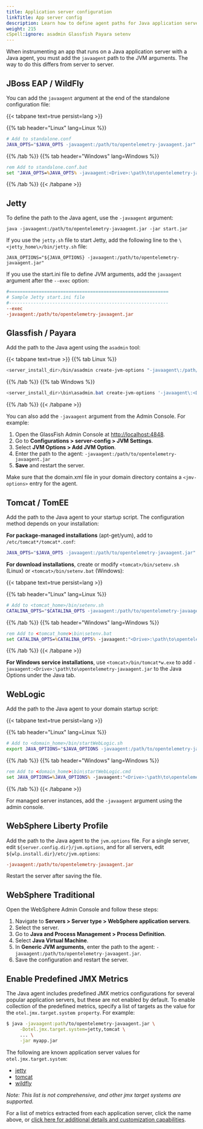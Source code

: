 ```yaml
---
title: Application server configuration
linkTitle: App server config
description: Learn how to define agent paths for Java application servers
weight: 215
cSpell:ignore: asadmin Glassfish Payara setenv
---
```


When instrumenting an app that runs on a Java application server with a Java
agent, you must add the `javaagent` path to the JVM arguments. The way to do
this differs from server to server.

## JBoss EAP / WildFly

You can add the `javaagent` argument at the end of the standalone configuration
file:

{{< tabpane text=true persist=lang >}}

{{% tab header="Linux" lang=Linux %}}

```sh
# Add to standalone.conf
JAVA_OPTS="$JAVA_OPTS -javaagent:/path/to/opentelemetry-javaagent.jar"
```

{{% /tab %}} {{% tab header="Windows" lang=Windows %}}

```bat
rem Add to standalone.conf.bat
set "JAVA_OPTS=%JAVA_OPTS% -javaagent:<Drive>:\path\to\opentelemetry-javaagent.jar"
```

{{% /tab %}} {{< /tabpane >}}

## Jetty

To define the path to the Java agent, use the `-javaagent` argument:

```shell
java -javaagent:/path/to/opentelemetry-javaagent.jar -jar start.jar
```

If you use the `jetty.sh` file to start Jetty, add the following line to the
`\<jetty_home\>/bin/jetty.sh` file:

```shell
JAVA_OPTIONS="${JAVA_OPTIONS} -javaagent:/path/to/opentelemetry-javaagent.jar"
```

If you use the start.ini file to define JVM arguments, add the `javaagent`
argument after the `--exec` option:

```ini
#===========================================================
# Sample Jetty start.ini file
#-----------------------------------------------------------
--exec
-javaagent:/path/to/opentelemetry-javaagent.jar
```

## Glassfish / Payara

Add the path to the Java agent using the `asadmin` tool:

{{< tabpane text=true >}} {{% tab Linux %}}

```sh
<server_install_dir>/bin/asadmin create-jvm-options "-javaagent\:/path/to/opentelemetry-javaagent.jar"
```

{{% /tab %}} {{% tab Windows %}}

```powershell
<server_install_dir>\bin\asadmin.bat create-jvm-options '-javaagent\:<Drive>\:\\path\\to\\opentelemetry-javaagent.jar'
```

{{% /tab %}} {{< /tabpane >}}

You can also add the `-javaagent` argument from the Admin Console. For example:

1.  Open the GlassFish Admin Console at <http://localhost:4848>.
2.  Go to **Configurations > server-config > JVM Settings**.
3.  Select **JVM Options > Add JVM Option**.
4.  Enter the path to the agent:
    `-javaagent:/path/to/opentelemetry-javaagent.jar`
5.  **Save** and restart the server.

Make sure that the domain.xml file in your domain directory contains a
`<jmv-options>` entry for the agent.

## Tomcat / TomEE

Add the path to the Java agent to your startup script. The configuration method
depends on your installation:

**For package-managed installations** (apt-get/yum), add to
`/etc/tomcat*/tomcat*.conf`:

```sh
JAVA_OPTS="$JAVA_OPTS -javaagent:/path/to/opentelemetry-javaagent.jar"
```

**For download installations**, create or modify `<tomcat>/bin/setenv.sh`
(Linux) or `<tomcat>/bin/setenv.bat` (Windows):

{{< tabpane text=true persist=lang >}}

{{% tab header="Linux" lang=Linux %}}

```sh
# Add to <tomcat_home>/bin/setenv.sh
CATALINA_OPTS="$CATALINA_OPTS -javaagent:/path/to/opentelemetry-javaagent.jar"
```

{{% /tab %}} {{% tab header="Windows" lang=Windows %}}

```bat
rem Add to <tomcat_home>\bin\setenv.bat
set CATALINA_OPTS=%CATALINA_OPTS% -javaagent:"<Drive>:\path\to\opentelemetry-javaagent.jar"
```

{{% /tab %}} {{< /tabpane >}}

**For Windows service installations**, use `<tomcat>/bin/tomcat*w.exe` to add
`-javaagent:<Drive>:\path\to\opentelemetry-javaagent.jar` to the Java Options
under the Java tab.

## WebLogic

Add the path to the Java agent to your domain startup script:

{{< tabpane text=true persist=lang >}}

{{% tab header="Linux" lang=Linux %}}

```sh
# Add to <domain_home>/bin/startWebLogic.sh
export JAVA_OPTIONS="$JAVA_OPTIONS -javaagent:/path/to/opentelemetry-javaagent.jar"
```

{{% /tab %}} {{% tab header="Windows" lang=Windows %}}

```bat
rem Add to <domain_home>\bin\startWebLogic.cmd
set JAVA_OPTIONS=%JAVA_OPTIONS% -javaagent:"<Drive>:\path\to\opentelemetry-javaagent.jar"
```

{{% /tab %}} {{< /tabpane >}}

For managed server instances, add the `-javaagent` argument using the admin
console.

## WebSphere Liberty Profile

Add the path to the Java agent to the `jvm.options` file. For a single server,
edit `${server.config.dir}/jvm.options`, and for all servers, edit
`${wlp.install.dir}/etc/jvm.options`:

```ini
-javaagent:/path/to/opentelemetry-javaagent.jar
```

Restart the server after saving the file.

## WebSphere Traditional

Open the WebSphere Admin Console and follow these steps:

<!-- markdownlint-disable blanks-around-fences -->

1.  Navigate to **Servers > Server type > WebSphere application servers**.
2.  Select the server.
3.  Go to **Java and Process Management > Process Definition**.
4.  Select **Java Virtual Machine**.
5.  In **Generic JVM arguments**, enter the path to the agent:
    `-javaagent:/path/to/opentelemetry-javaagent.jar`.
6.  Save the configuration and restart the server.

## Enable Predefined JMX Metrics

The Java agent includes predefined JMX metrics configurations for several
popular application servers, but these are not enabled by default.
To enable collection of the predefined metrics, specify a list of targets as the value for the
`otel.jmx.target.system property`. For example:

```bash
$ java -javaagent:path/to/opentelemetry-javaagent.jar \
     -Dotel.jmx.target.system=jetty,tomcat \
     ... \
     -jar myapp.jar
```

The following are known application server values for `otel.jmx.target.system`:

* [jetty](https://github.com/open-telemetry/opentelemetry-java-instrumentation/blob/main/instrumentation/jmx-metrics/library/jetty.md)
* [tomcat](https://github.com/open-telemetry/opentelemetry-java-instrumentation/blob/main/instrumentation/jmx-metrics/library/tomcat.md)
* [wildfly](https://github.com/open-telemetry/opentelemetry-java-instrumentation/blob/main/instrumentation/jmx-metrics/library/wildfly.md)

_Note: This list is not comprehensive, and other jmx target systems are supported._

For a list of metrics extracted from each application server, click the name above, or
[click here for additional details and customization capabilities](https://github.com/open-telemetry/opentelemetry-java-instrumentation/tree/main/instrumentation/jmx-metrics#predefined-metrics).

